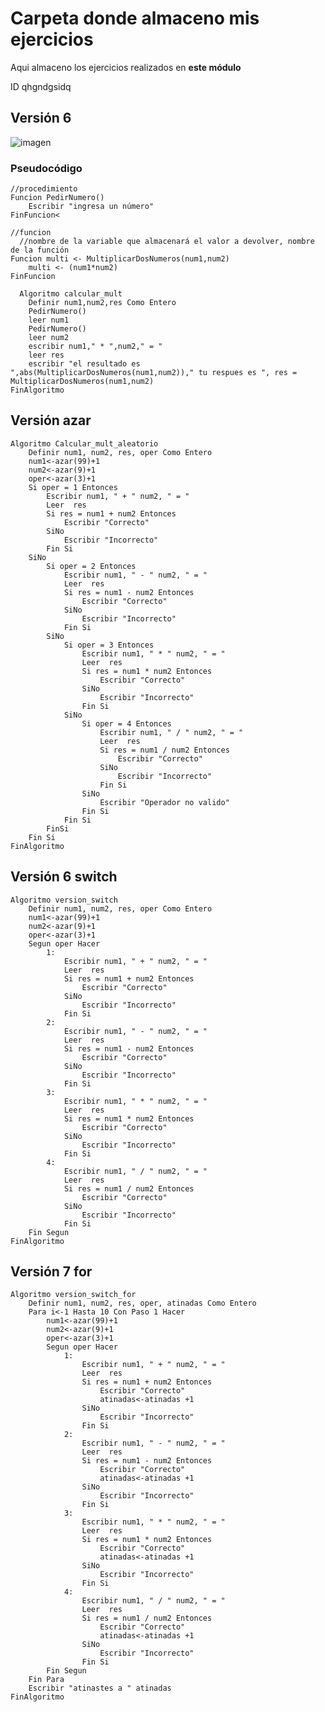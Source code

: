 # Carpeta donde almaceno mis ejercicios
Aqui almaceno los ejercicios realizados en **este módulo**

ID
qhgndgsidq


## Versión 6
![imagen](https://github.com/luislopezce/Pensamiento_computacional/blob/main/Ejercicios_en_clase/PSEUDOC%C3%93DIGO.jpg)

### Pseudocódigo
    
    //procedimiento
    Funcion PedirNumero()
    	Escribir "ingresa un número"
    FinFuncion<
    
    //funcion
      //nombre de la variable que almacenará el valor a devolver, nombre de la función
    Funcion multi <- MultiplicarDosNumeros(num1,num2)
    	multi <- (num1*num2)
    FinFuncion
    
      Algoritmo calcular_mult
      	Definir num1,num2,res Como Entero
      	PedirNumero()
      	leer num1
      	PedirNumero()
      	leer num2
        escribir num1," * ",num2," = "
      	leer res
      	escribir "el resultado es ",abs(MultiplicarDosNumeros(num1,num2))," tu respues es ", res = MultiplicarDosNumeros(num1,num2)	
    FinAlgoritmo

## Versión azar

    Algoritmo Calcular_mult_aleatorio
    	Definir num1, num2, res, oper Como Entero	
    	num1<-azar(99)+1
    	num2<-azar(9)+1	
    	oper<-azar(3)+1	
    	Si oper = 1 Entonces
    		Escribir num1, " + " num2, " = "
    		Leer  res
    		Si res = num1 + num2 Entonces
    			Escribir "Correcto"
    		SiNo
    			Escribir "Incorrecto"
    		Fin Si
    	SiNo
    		Si oper = 2 Entonces
    			Escribir num1, " - " num2, " = "
    			Leer  res
    			Si res = num1 - num2 Entonces
    				Escribir "Correcto"
    			SiNo
    				Escribir "Incorrecto"
    			Fin Si
    		SiNo 
    			Si oper = 3 Entonces
    				Escribir num1, " * " num2, " = "
    				Leer  res
    				Si res = num1 * num2 Entonces
    					Escribir "Correcto"
    				SiNo
    					Escribir "Incorrecto"
    				Fin Si
    			SiNo
    				Si oper = 4 Entonces
    					Escribir num1, " / " num2, " = "
    					Leer  res
    					Si res = num1 / num2 Entonces
    						Escribir "Correcto"
    					SiNo
    						Escribir "Incorrecto"
    					Fin Si
    				SiNo
    					Escribir "Operador no valido"
    				Fin Si
    			Fin Si
    		FinSi		
    	Fin Si
    FinAlgoritmo

## Versión 6 switch

    Algoritmo version_switch
    	Definir num1, num2, res, oper Como Entero
    	num1<-azar(99)+1
    	num2<-azar(9)+1	
    	oper<-azar(3)+1	
    	Segun oper Hacer
    		1:
    			Escribir num1, " + " num2, " = "
    			Leer  res
    			Si res = num1 + num2 Entonces
    				Escribir "Correcto"
    			SiNo
    				Escribir "Incorrecto"
    			Fin Si
    		2:
    			Escribir num1, " - " num2, " = "
    			Leer  res
    			Si res = num1 - num2 Entonces
    				Escribir "Correcto"
    			SiNo
    				Escribir "Incorrecto"
    			Fin Si
    		3:
    			Escribir num1, " * " num2, " = "
    			Leer  res
    			Si res = num1 * num2 Entonces
    				Escribir "Correcto"
    			SiNo
    				Escribir "Incorrecto"
    			Fin Si		
    		4:
    			Escribir num1, " / " num2, " = "
    			Leer  res
    			Si res = num1 / num2 Entonces
    				Escribir "Correcto"
    			SiNo
    				Escribir "Incorrecto"
    			Fin Si
    	Fin Segun
    FinAlgoritmo

## Versión 7 for

    Algoritmo version_switch_for
    	Definir num1, num2, res, oper, atinadas Como Entero
    	Para i<-1 Hasta 10 Con Paso 1 Hacer		
    		num1<-azar(99)+1
    		num2<-azar(9)+1	
    		oper<-azar(3)+1	
    		Segun oper Hacer
    			1:
    				Escribir num1, " + " num2, " = "
    				Leer  res
    				Si res = num1 + num2 Entonces
    					Escribir "Correcto"
    					atinadas<-atinadas +1
    				SiNo
    					Escribir "Incorrecto"
    				Fin Si
    			2:
    				Escribir num1, " - " num2, " = "
    				Leer  res
    				Si res = num1 - num2 Entonces
    					Escribir "Correcto"
    					atinadas<-atinadas +1
    				SiNo
    					Escribir "Incorrecto"
    				Fin Si
    			3:
    				Escribir num1, " * " num2, " = "
    				Leer  res
    				Si res = num1 * num2 Entonces
    					Escribir "Correcto"
    					atinadas<-atinadas +1
    				SiNo
    					Escribir "Incorrecto"
    				Fin Si		
    			4:
    				Escribir num1, " / " num2, " = "
    				Leer  res
    				Si res = num1 / num2 Entonces
    					Escribir "Correcto"
    					atinadas<-atinadas +1
    				SiNo
    					Escribir "Incorrecto"
    				Fin Si
    		Fin Segun
    	Fin Para
    	Escribir "atinastes a " atinadas
    FinAlgoritmo
